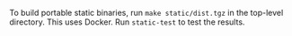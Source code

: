 To build portable static binaries, run `make static/dist.tgz` in the top-level directory.
This uses Docker. Run `static-test` to test the results.
